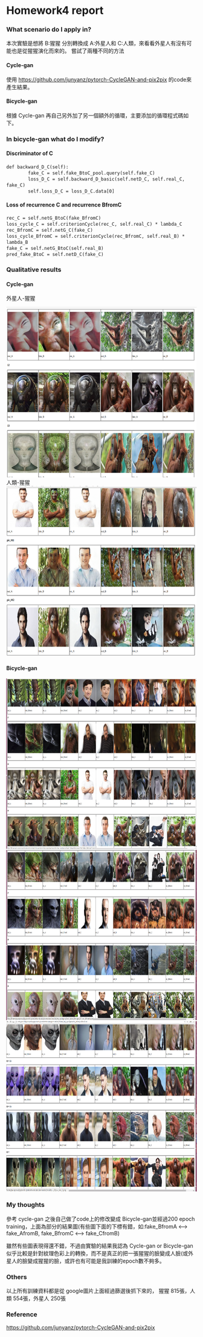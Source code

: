 # Homework4 report

### What scenario do I apply in?
本次實驗是想將 B:猩猩 分別轉換成 A:外星人和 C:人類，來看看外星人有沒有可能也是從猩猩演化而來的。
嘗試了兩種不同的方法
#### Cycle-gan
使用 https://github.com/junyanz/pytorch-CycleGAN-and-pix2pix 的code來產生結果。
#### Bicycle-gan
根據 Cycle-gan 再自己另外加了另一個額外的循環，主要添加的循環程式碼如下。
### In bicycle-gan what do I modify? 
#### Discriminator of C
```
def backward_D_C(self):
        fake_C = self.fake_BtoC_pool.query(self.fake_C)
        loss_D_C = self.backward_D_basic(self.netD_C, self.real_C, fake_C)
        self.loss_D_C = loss_D_C.data[0]
```
#### Loss of recurrence C and recurrence BfromC
```
rec_C = self.netG_BtoC(fake_BfromC)
loss_cycle_C = self.criterionCycle(rec_C, self.real_C) * lambda_C
rec_BfromC = self.netG_C(fake_C)
loss_cycle_BfromC = self.criterionCycle(rec_BfromC, self.real_B) * lambda_B
fake_C = self.netG_BtoC(self.real_B)
pred_fake_BtoC = self.netD_C(fake_C)
```  

### Qualitative results
#### Cycle-gan
外星人-猩猩
<td><img src="4.png" width=900 height=450></td>
人類-猩猩
<td><img src="5.png" width=900 height=450></td>

#### Bicycle-gan
<td><img src="2017-12-15 13-23-35 的螢幕擷圖.png" width=900 height=450></td>
<td><img src="1.png" width=900 height=450></td>
<td><img src="2.png" width=900 height=450></td>

### My thoughts 
參考 cycle-gan 之後自己做了code上的修改變成 Bicycle-gan並經過200 epoch training，上面為部分的結果圖(有些圖下面的下標有錯，如:fake_BfromA <--> fake_AfromB, fake_BfromC <--> fake_CfromB)
        
        
雖然有些圖表現得還不錯，不過由實驗的結果我認為 Cycle-gan or Bicycle-gan 似乎比較是針對紋理色彩上的轉換，而不是真正的把一張猩猩的臉變成人臉(或外星人的臉變成猩猩的臉，或許也有可能是我訓練的epoch數不夠多。   

### Others
以上所有訓練資料都是從 google圖片上面經過篩選後抓下來的，
猩猩 815張，人類 554張，外星人 250張
### Reference
https://github.com/junyanz/pytorch-CycleGAN-and-pix2pix
